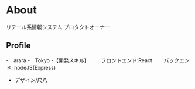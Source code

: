 # About
リテール系情報システム
プロタクトオーナー


## Profile
-　arara
-　Tokyo
-【開発スキル】
　　フロントエンド:React
　　バックエンド: nodeJS(Express)
-  デザイン/尺八
